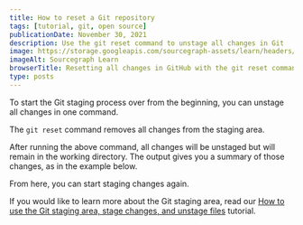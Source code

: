 ```yaml
---
title: How to reset a Git repository
tags: [tutorial, git, open source]
publicationDate: November 30, 2021
description: Use the git reset command to unstage all changes in Git
image: https://storage.googleapis.com/sourcegraph-assets/learn/headers/sourcegraph-learn-05.png
imageAlt: Sourcegraph Learn
browserTitle: Resetting all changes in GitHub with the git reset command
type: posts
---
```


To start the Git staging process over from the beginning, you can unstage all changes in one command.

The `git reset` command removes all changes from the staging area.

<PrismSyntaxHighlighter
input='git reset'
language='bash'
/>

After running the above command, all changes will be unstaged but will remain in the working directory. The output gives you a summary of those changes, as in the example below.

<Highlighter
input='Unstaged changes after reset:
M       index.html
D       script.js
D       style.css'
/>

From here, you can start staging changes again.

If you would like to learn more about the Git staging area, read our [How to use the Git staging area, stage changes, and unstage files](/how-to-stage-and-unstage-files-in-git) tutorial.